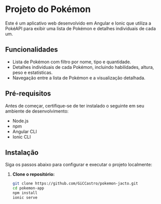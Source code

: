 # Projeto do Pokémon

Este é um aplicativo web desenvolvido em Angular e Ionic que utiliza a PokéAPI para exibir uma lista de Pokémon e detalhes individuais de cada um.

## Funcionalidades

- Lista de Pokémon com filtro por nome, tipo e quantidade.
- Detalhes individuais de cada Pokémon, incluindo habilidades, altura, peso e estatísticas.
- Navegação entre a lista de Pokémon e a visualização detalhada.

## Pré-requisitos

Antes de começar, certifique-se de ter instalado o seguinte em seu ambiente de desenvolvimento:

- Node.js
- npm
- Angular CLI 
- Ionic CLI 

## Instalação

Siga os passos abaixo para configurar e executar o projeto localmente:

1. **Clone o repositório:**

   ```bash
   git clone https://github.com/GiCCastro/pokemon-jacto.git
   cd pokemon-app
   npm install
   ionic serve

